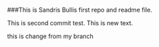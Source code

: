 ###This is Sandris Bullis first repo and readme file.

This is second commit test.
This is new text.


this is change from my branch
